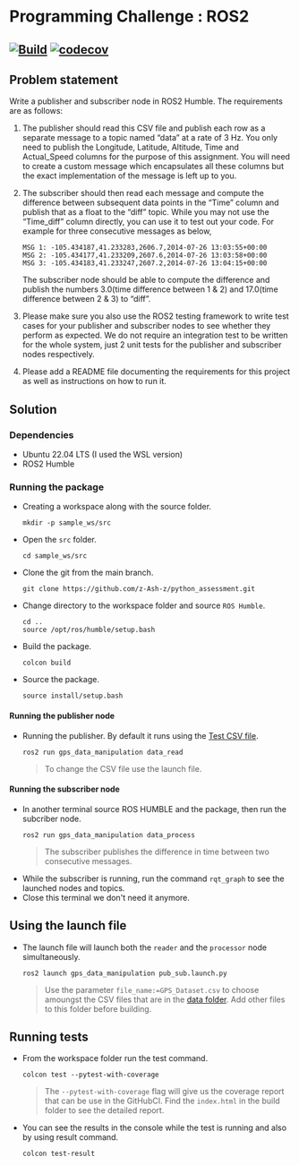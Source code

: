 # Programming Challenge : ROS2
[![Build](https://github.com/z-Ash-z/python_assessment/actions/workflows/build_and_coveralls.yml/badge.svg)](https://github.com/z-Ash-z/python_assessment/actions/workflows/build_and_coveralls.yml)
[![codecov](https://codecov.io/gh/z-Ash-z/python_assessment/branch/main/graph/badge.svg?token=Z4YokXrnl5)](https://codecov.io/gh/z-Ash-z/python_assessment)
---
## Problem statement
Write a publisher and subscriber node in ROS2 Humble. The requirements are as follows:
1. The publisher should read this CSV file and publish each row as a separate message to a topic named “data” at a rate of 3 Hz. You only need to publish the Longitude, Latitude, Altitude, Time and Actual_Speed columns for the purpose of this assignment. You will need to create a custom message which encapsulates all these columns but the exact implementation of the message is left up to you. 

2.	The subscriber should then read each message and compute the difference between subsequent data points in the “Time” column and publish that as a float to the “diff” topic. While you may not use the “Time_diff” column directly, you can use it to test out your code. For example for three consecutive messages as below,
    ```
    MSG 1: -105.434187,41.233283,2606.7,2014-07-26 13:03:55+00:00
    MSG 2: -105.434177,41.233209,2607.6,2014-07-26 13:03:58+00:00
    MSG 3: -105.434183,41.233247,2607.2,2014-07-26 13:04:15+00:00
    ```
    The subscriber node should be able to compute the difference and publish the numbers 3.0(time difference between 1 & 2) and 17.0(time difference between 2 & 3) to “diff”.
3.	Please make sure you also use the ROS2 testing framework to write test cases for your publisher and subscriber nodes to see whether they perform as expected. We do not require an integration test to be written for the whole system, just 2 unit tests for the publisher and subscriber nodes respectively. 

4.	Please add a README file documenting the requirements for this project as well as instructions on how to run it.

## Solution

### Dependencies

- Ubuntu 22.04 LTS (I used the WSL version)
- ROS2 Humble

### Running the package

- Creating a workspace along with the source folder.
    ```
    mkdir -p sample_ws/src
    ```
- Open the `src` folder.
    ```
    cd sample_ws/src
    ```
- Clone the git from the main branch.
    ```
    git clone https://github.com/z-Ash-z/python_assessment.git
    ```
- Change directory to the workspace folder and source `ROS Humble`.
    ```
    cd ..
    source /opt/ros/humble/setup.bash
    ```
- Build the package.
    ```
    colcon build
    ```
- Source the package.
    ```
    source install/setup.bash
    ```

#### Running the publisher node
- Running the publisher. By default it runs using the [Test CSV file](/gps_data_manipulation/data/GPS_Dataset_test.csv).
    ```
    ros2 run gps_data_manipulation data_read
    ```
    > To change the CSV file use the launch file.

#### Running the subscriber node
- In another terminal source ROS HUMBLE and the package, then run the subcriber node.
    ```
    ros2 run gps_data_manipulation data_process
    ```
    > The subscriber publishes the difference in time between two consecutive messages.
- While the subscriber is running, run the command `rqt_graph` to see the launched nodes and topics.
- Close this terminal we don't need it anymore.

## Using the launch file
- The launch file will launch both the `reader` and the `processor` node simultaneously.
    ```
    ros2 launch gps_data_manipulation pub_sub.launch.py
    ```
    > Use the parameter `file_name:=GPS_Dataset.csv` to choose amoungst the CSV files that are in the [data folder](/gps_data_manipulation/data/). Add other files to this folder before building.


## Running tests
- From the workspace folder run the test command.
    ```
    colcon test --pytest-with-coverage
    ```
    > The `--pytest-with-coverage` flag will give us the coverage report that can be use in the GitHubCI. Find the `index.html` in the build folder to see the detailed report.

- You can see the results in the console while the test is running and also by using result command.
    ```
    colcon test-result
    ```
